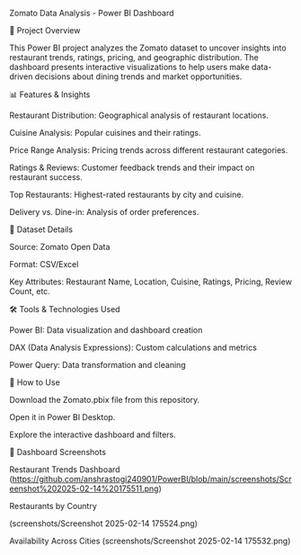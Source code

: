 Zomato Data Analysis - Power BI Dashboard

📌 Project Overview

This Power BI project analyzes the Zomato dataset to uncover insights into restaurant trends, ratings, pricing, and geographic distribution. The dashboard presents interactive visualizations to help users make data-driven decisions about dining trends and market opportunities.

📊 Features & Insights

Restaurant Distribution: Geographical analysis of restaurant locations.

Cuisine Analysis: Popular cuisines and their ratings.

Price Range Analysis: Pricing trends across different restaurant categories.

Ratings & Reviews: Customer feedback trends and their impact on restaurant success.

Top Restaurants: Highest-rated restaurants by city and cuisine.

Delivery vs. Dine-in: Analysis of order preferences.

📁 Dataset Details

Source: Zomato Open Data

Format: CSV/Excel

Key Attributes: Restaurant Name, Location, Cuisine, Ratings, Pricing, Review Count, etc.

🛠 Tools & Technologies Used

Power BI: Data visualization and dashboard creation

DAX (Data Analysis Expressions): Custom calculations and metrics

Power Query: Data transformation and cleaning

🚀 How to Use

Download the Zomato.pbix file from this repository.

Open it in Power BI Desktop.

Explore the interactive dashboard and filters.

📸 Dashboard Screenshots

Restaurant Trends Dashboard
(https://github.com/anshrastogi240901/PowerBI/blob/main/screenshots/Screenshot%202025-02-14%20175511.png)


Restaurants by Country

(screenshots/Screenshot 2025-02-14 175524.png)

Availability Across Cities
(screenshots/Screenshot 2025-02-14 175532.png)
